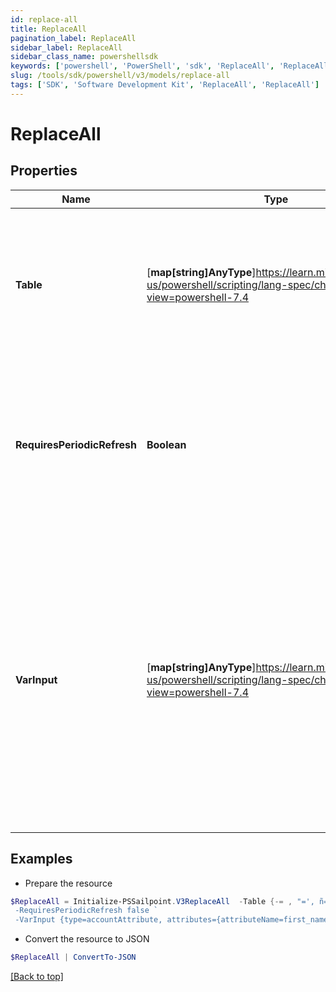 ```yaml
---
id: replace-all
title: ReplaceAll
pagination_label: ReplaceAll
sidebar_label: ReplaceAll
sidebar_class_name: powershellsdk
keywords: ['powershell', 'PowerShell', 'sdk', 'ReplaceAll', 'ReplaceAll'] 
slug: /tools/sdk/powershell/v3/models/replace-all
tags: ['SDK', 'Software Development Kit', 'ReplaceAll', 'ReplaceAll']
---
```



# ReplaceAll

## Properties

Name | Type | Description | Notes
------------ | ------------- | ------------- | -------------
**Table** | [**map[string]AnyType**]https://learn.microsoft.com/en-us/powershell/scripting/lang-spec/chapter-04?view=powershell-7.4 | An attribute of key-value pairs. Each pair identifies the pattern to search for as its key, and the replacement string as its value. | [required]
**RequiresPeriodicRefresh** | **Boolean** | A value that indicates whether the transform logic should be re-evaluated every evening as part of the identity refresh process | [optional] [default to $false]
**VarInput** | [**map[string]AnyType**]https://learn.microsoft.com/en-us/powershell/scripting/lang-spec/chapter-04?view=powershell-7.4 | This is an optional attribute that can explicitly define the input data which will be fed into the transform logic. If input is not provided, the transform will take its input from the source and attribute combination configured via the UI. | [optional] 

## Examples

- Prepare the resource
```powershell
$ReplaceAll = Initialize-PSSailpoint.V3ReplaceAll  -Table {-= , "=', ñ=n} `
 -RequiresPeriodicRefresh false `
 -VarInput {type=accountAttribute, attributes={attributeName=first_name, sourceName=Source}}
```

- Convert the resource to JSON
```powershell
$ReplaceAll | ConvertTo-JSON
```


[[Back to top]](#) 

